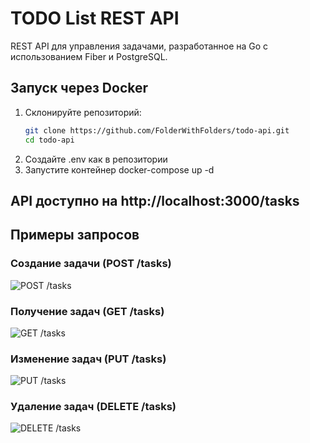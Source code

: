 # TODO List REST API

REST API для управления задачами, разработанное на Go с использованием Fiber и PostgreSQL.

## Запуск через Docker
1. Склонируйте репозиторий:
   ```bash
   git clone https://github.com/FolderWithFolders/todo-api.git
   cd todo-api
2. Создайте .env как в репозитории
3. Запустите контейнер
   docker-compose up -d

## API доступно на http://localhost:3000/tasks

## Примеры запросов
### Создание задачи (POST /tasks)
![POST /tasks](images/post-request.png)
### Получение задач (GET /tasks)
![GET /tasks](images/get-request.png)
### Изменение задач (PUT /tasks)
![PUT /tasks](images/put-request.png)
### Удаление задач (DELETE /tasks)
![DELETE /tasks](images/delete-request.png)